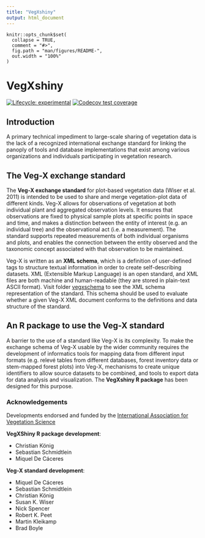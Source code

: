 ```yaml
---
title: "VegXshiny"
output: html_document
---
```


<!-- README.md is generated from README.Rmd. Please edit that file -->

```{r, include = FALSE}
knitr::opts_chunk$set(
  collapse = TRUE,
  comment = "#>",
  fig.path = "man/figures/README-",
  out.width = "100%"
)
```

# VegXshiny

<!-- badges: start -->
[![Lifecycle: experimental](https://img.shields.io/badge/lifecycle-experimental-orange.svg)](https://lifecycle.r-lib.org/articles/stages.html#experimental)
[![Codecov test coverage](https://codecov.io/gh/test-coverage.yaml/branch/master/graph/badge.svg)](https://codecov.io/gh/test-coverage.yaml?branch=master)
<!--[![R-CMD-check](https://github.com/ChrKoenig/VegXshiny/workflows/R-CMD-check/badge.svg)](https://github.com/ChrKoenig/VegXshiny/actions)-->
<!-- badges: end -->

## Introduction

A primary technical impediment to large-scale sharing of vegetation data is the lack of a recognized international exchange standard for linking the panoply of tools and database implementations that exist among various organizations and individuals participating in vegetation research. 

## The Veg-X exchange standard

The **Veg-X exchange standard** for plot-based vegetation data (Wiser et al. 2011) is intended to be used to share and merge vegetation-plot data of different kinds. Veg-X allows for observations of vegetation at both individual plant and aggregated observation levels. It ensures that observations are fixed to physical sample plots at specific points in space and time, and makes a distinction between the entity of interest (e.g. an individual tree) and the observational act (i.e. a measurement). The standard supports repeated measurements of both individual organisms and plots, and enables the connection between the entity observed and the taxonomic concept associated with that observation to be maintained.

Veg-X is written as an **XML schema**, which is a definition of user-defined tags to structure textual information in order to create self-describing datasets. XML (Extensible Markup Language) is an open standard, and XML files are both machine and human-readable (they are stored in plain-text ASCII format). Visit folder [vegxschema](https://github.com/iavs-org/VegX/tree/master/vegxschema) to see the XML schema representation of the standard. This schema should be used to evaluate whether a given Veg-X XML document conforms to the definitions and data structure of the standard.

## An R package to use the Veg-X standard

A barrier to the use of a standard like Veg-X is its complexity. To make the exchange schema of Veg-X usable by the wider community requires the development of informatics tools for mapping data from different input formats (e.g. relevé tables from different databases, forest inventory data or stem-mapped forest plots) into Veg-X, mechanisms to create unique identifiers to allow source datasets to be combined, and tools to export data for data analysis and visualization. The **VegXshiny R package** has been designed for this purpose. 

### Acknowledgements

Developments endorsed and funded by the [International Association for Vegetation Science](http://iavs.org/)


**VegXShiny R package development**:

* Christian König
* Sebastian Schmidtlein
* Miquel De Cáceres

**Veg-X standard development**:

* Miquel De Cáceres
* Sebastian Schmidtlein
* Christian König
* Susan K. Wiser
* Nick Spencer
* Robert K. Peet
* Martin Kleikamp
* Brad Boyle